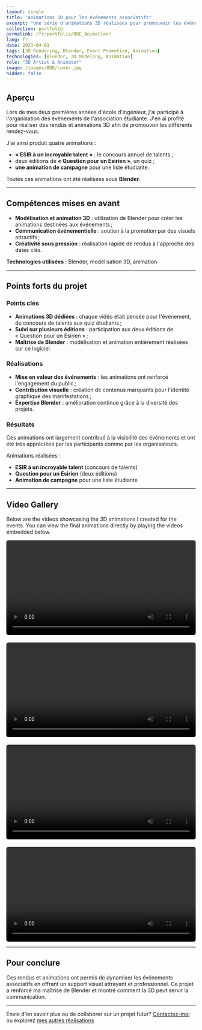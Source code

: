 ```yaml
---
layout: single
title: "Animations 3D pour les événements associatifs"
excerpt: "Une série d'animations 3D réalisées pour promouvoir les événements du BDE."
collection: portfolio
permalink: /fr/portfolio/BDE_Animation/
lang: fr
date: 2023-04-01
tags: [3D Rendering, Blender, Event Promotion, Animation]
technologies: [Blender, 3D Modeling, Animation]
role: "3D Artist & Animator"
image: /images/BDE/cover.jpg
hidden: false
---
```


## Aperçu

Lors de mes deux premières années d'école d'ingénieur, j'ai participé à l'organisation des événements de l'association étudiante. J'en ai profité pour réaliser des rendus et animations 3D afin de promouvoir les différents rendez-vous.

J'ai ainsi produit quatre animations :
- **« ESIR à un incroyable talent »** : le concours annuel de talents ;
- deux éditions de **« Question pour un Esirien »**, un quiz ;
- **une animation de campagne** pour une liste étudiante.

Toutes ces animations ont été réalisées sous **Blender**.

---

## Compétences mises en avant

- **Modélisation et animation 3D** : utilisation de Blender pour créer les animations destinées aux événements ;
- **Communication événementielle** : soutien à la promotion par des visuels attractifs ;
- **Créativité sous pression** : réalisation rapide de rendus à l'approche des dates clés.

**Technologies utilisées :** Blender, modélisation 3D, animation

---

## Points forts du projet

### Points clés

- **Animations 3D dédiées** : chaque vidéo était pensée pour l'événement, du concours de talents aux quiz étudiants ;
- **Suivi sur plusieurs éditions** : participation aux deux éditions de « Question pour un Esirien » ;
- **Maîtrise de Blender** : modélisation et animation entièrement réalisées sur ce logiciel.

### Réalisations

- **Mise en valeur des événements** : les animations ont renforcé l'engagement du public ;
- **Contribution visuelle** : création de contenus marquants pour l'identité graphique des manifestations ;
- **Expertise Blender** : amélioration continue grâce à la diversité des projets.

### Résultats

Ces animations ont largement contribué à la visibilité des événements et ont été très appréciées par les participants comme par les organisateurs.

Animations réalisées :
- **ESIR à un incroyable talent** (concours de talents)
- **Question pour un Esirien** (deux éditions)
- **Animation de campagne** pour une liste étudiante

---

## Video Gallery

Below are the videos showcasing the 3D animations I created for the events. You can view the final animations directly by playing the videos embedded below.

<div class="gallery">
  <div class="video-item">
    <video controls loop style="width: 100%;">
      <source src="/videos/BDE/Pizzati.mp4" type="video/mp4">
      Your browser does not support the video tag.
    </video>
  </div>
  <div class="video-item">
    <video controls style="width: 100%;">
      <source src="/videos/BDE/QPUE1.mp4" type="video/mp4">
      Your browser does not support the video tag.
    </video>
  </div>
  <div class="video-item">
    <video controls style="width: 100%;">
      <source src="/videos/BDE/QPUE2.mp4" type="video/mp4">
      Your browser does not support the video tag.
    </video>
  </div>
  <div class="video-item">
    <video controls style="width: 100%;">
      <source src="/videos/BDE/ESIR_got_talent.mp4" type="video/mp4">
      Your browser does not support the video tag.
    </video>
  </div>
  <!-- Add more videos as needed -->
</div>

---

## Pour conclure

Ces rendus et animations ont permis de dynamiser les événements associatifs en offrant un support visuel attrayant et professionnel. Ce projet a renforcé ma maîtrise de Blender et montré comment la 3D peut servir la communication.

---

Envie d'en savoir plus ou de collaborer sur un projet futur? [Contactez-moi](/fr/contact) ou explorez [mes autres réalisations](/fr/portfolio/)

<style>
.gallery {
  display: flex;
  flex-direction: column;
  gap: 20px;
}

.video-item {
  width: 100%;
  display: block;
  border-radius: 5px;
  overflow: hidden;
}

.gallery video {
  width: 100%;
  height: auto;
  display: block;
  border-radius: 5px;
}
</style>
